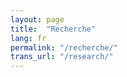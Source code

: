 ```yaml
---
layout: page
title:  "Recherche"
lang: fr
permalink: "/recherche/"
trans_url: "/research/"
---
```


